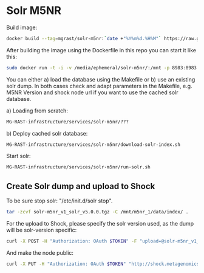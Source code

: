 

# Solr M5NR

Build image:
```bash
docker build --tag=mgrast/solr-m5nr:`date +"%Y%m%d.%H%M"` https://raw.githubusercontent.com/MG-RAST/MG-RAST-infrastructure/master/services/solr-m5nr/docker/Dockerfile
```

After building the image using the Dockerfile in this repo you can start it like this:

```bash
sudo docker run -t -i -v /media/ephemeral/solr-m5nr/:/mnt -p 8983:8983 mgrast/solr-m5nr
```

You can either a) load the database using the Makefile or b) use an existing solr dump. In both cases check and adapt parameters in the Makefile, e.g. M5NR Version and shock node url if you want to use the cached solr database.

a) Loading from scratch:
```bash
MG-RAST-infrastructure/services/solr-m5nr/???
```
b) Deploy cached solr database: 
```bash
MG-RAST-infrastructure/services/solr-m5nr/download-solr-index.sh
```

Start solr:
```bash
MG-RAST-infrastructure/services/solr-m5nr/run-solr.sh
```


## Create Solr dump and upload to Shock

To be sure stop solr: "/etc/init.d/solr stop". 
```bash
tar -zcvf solr-m5nr_v1_solr_v5.0.0.tgz -C /mnt/m5nr_1/data/index/ .
```

For the upload to Shock, please specify the solr version used, as the dump will be solr-version specific:

```bash
curl -X POST -H "Authorization: OAuth $TOKEN" -F "upload=@solr-m5nr_v1_solr_v5.0.0.tgz" -F attributes_str='{"type":"data-library","data-library-name":"Solr M5NR", "description": "Solr M5NR v1 with Solr v5.0.0", "version":"1", "member": "1/1", "provenance" : { "creation_type" : "manual", "note": "tar -zcvf solr-m5nr_v1_solr_v5.0.0.tgz -C /mnt/m5nr_1/data/index/ ."} }' "http://shock.metagenomics.anl.gov/node"
```

And make the node public:
```bash
curl -X PUT -H "Authorization: OAuth $TOKEN" "http://shock.metagenomics.anl.gov/node/<node_id>/acl/public_read"
```

